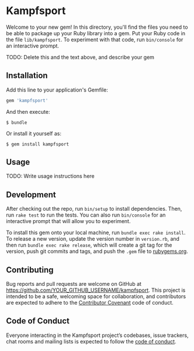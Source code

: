 # Kampfsport

Welcome to your new gem! In this directory, you'll find the files you need to be able to package up your Ruby library into a gem. Put your Ruby code in the file `lib/kampfsport`. To experiment with that code, run `bin/console` for an interactive prompt.

TODO: Delete this and the text above, and describe your gem

## Installation

Add this line to your application's Gemfile:

```ruby
gem 'kampfsport'
```

And then execute:

    $ bundle

Or install it yourself as:

    $ gem install kampfsport

## Usage

TODO: Write usage instructions here

## Development

After checking out the repo, run `bin/setup` to install dependencies. Then, run `rake test` to run the tests. You can also run `bin/console` for an interactive prompt that will allow you to experiment.

To install this gem onto your local machine, run `bundle exec rake install`. To release a new version, update the version number in `version.rb`, and then run `bundle exec rake release`, which will create a git tag for the version, push git commits and tags, and push the `.gem` file to [rubygems.org](https://rubygems.org).

## Contributing

Bug reports and pull requests are welcome on GitHub at https://github.com/YOUR_GITHUB_USERNAME/kampfsport. This project is intended to be a safe, welcoming space for collaboration, and contributors are expected to adhere to the [Contributor Covenant](http://contributor-covenant.org) code of conduct.

## Code of Conduct

Everyone interacting in the Kampfsport project’s codebases, issue trackers, chat rooms and mailing lists is expected to follow the [code of conduct](https://github.com/YOUR_GITHUB_USERNAME/kampfsport/blob/master/CODE_OF_CONDUCT.md).
